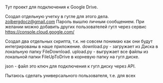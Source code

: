 Тут проект для подключения к Google Drive.

Создал отдельную учетку в гугле для этого дела. 
zoibergdocz@gmail.com
Пароль вышлю личным сообщением.
При желании можно добавить других пользователей гугл через сервис https://console.cloud.google.com/

Создал два отдельных скрипта, т.к. не совсем понимаю как они будут интегрированы в наше приложение.
download.py - загружает из Диска в локальную папку FileDownload.
upload.py - выгружает все файлы из локальной папки FileUpToDrive в корневую папку на гугл диске.

json -  файл это ключ для подключения к гугл диску через API.

Пытаюсь сделать универсального пользователя, т.е. для всех
